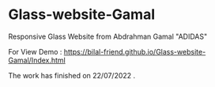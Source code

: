 # Glass-website-Gamal
Responsive Glass Website from Abdrahman Gamal "ADIDAS"

   For View Demo : https://bilal-friend.github.io/Glass-website-Gamal/Index.html
   
   The work has finished on 22/07/2022 . 
